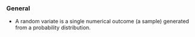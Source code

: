 ### General
- A random variate is a single numerical outcome (a sample) generated from a probability distribution.
